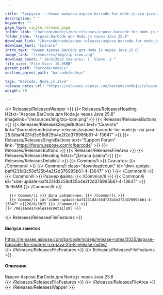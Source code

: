 ```yaml
---

title: "Загрузки ---Новые выпуски-aspose.barcode-for-node.js-via-java-25.8"
description: " "
keywords: ""
page_type: single_release_page
folder_link: "/barcode/nodejs/new-releases/aspose.barcode-for-node.js-via-java-25.8/"
folder_name: "Aspose.BarCode для Node.js через Java 25.8"
download_link: "/barcode/nodejs/new-releases/aspose.barcode-for-node.js-via-java-25.8/baf4231d3c58df25b4e2f2d376995b61-4-13647"
download_text: "Скачать"
intro_text: "Вышел Aspose.BarCode для Node.js через Java 25.8"
image_link: "/resources/img/zip-icon.png"
download_count: " 28/8/2025 Скачатьs: 1  Views: 1 "
file_size: "File Size: 15.95MB"
parent_path: "barcode/nodejs"
section_parent_path: "barcode/nodejs"

tags: "Barcode, Node.js,Java"
release_notes_url: "https://releases.aspose.com/barcode/nodejs/release-notes/2025/aspose-barcode-for-node-js-via-java-25-8-release-notes/"
weight: 78

---
```


{{< Releases/ReleasesWapper >}}
  {{< Releases/ReleasesHeading H2txt="Aspose.BarCode для Node.js через Java 25.8" imagelink="/resources/img/zip-icon.png">}}
  {{< Releases/ReleasesButtons >}}
    {{< Releases/ReleasesSingleButtons text="Скачать" link="/barcode/nodejs/new-releases/aspose.barcode-for-node.js-via-java-25.8/baf4231d3c58df25b4e2f2d376995b61-4-13647" >}}
    {{< Releases/ReleasesSingleButtons text="Support Forum" link="https://forum.aspose.com/c/barcode" >}}
  {{< Releases/ReleasesButtons >}}
  {{< Releases/ReleasesFileArea >}}
    {{< Releases/ReleasesHeading h4txt="Детали файла">}}
    {{< Releases/ReleasesDetailsUl >}}
      {{< Common/li >}} Скачатьs: {{< /Common/li >}}
      {{< Common/li class="downloadcount" id="dwn-update-baf4231d3c58df25b4e2f2d376995b61-4-13647" >}} 1 {{< /Common/li >}}
      {{< Common/li >}} Размер файла: {{< /Common/li >}}
      {{< Common/li id="size-update-baf4231d3c58df25b4e2f2d376995b61-4-13647" >}} 15.95MB {{< /Common/li >}}

      {{< Common/li >}} Дата добавления: {{< /Common/li >}}
      {{< Common/li id="added-update-baf4231d3c58df25b4e2f2d376995b61-4-13647" >}}28/8/2025 {{< /Common/li >}}
    {{< /Releases/ReleasesDetailsUl >}}

  {{< Releases/ReleasesFileFeatures >}}
      <h4>Выпуск заметок</h4><div><a href='https://releases.aspose.com/barcode/nodejs/release-notes/2025/aspose-barcode-for-node-js-via-java-25-8-release-notes/'>https://releases.aspose.com/barcode/nodejs/release-notes/2025/aspose-barcode-for-node-js-via-java-25-8-release-notes/</a></div>
  {{< /Releases/ReleasesFileFeatures >}}
  {{< Releases/ReleasesFileFeatures >}}
      <h4>Описание</h4><div class="HTMLDescription">Вышел Aspose.BarCode для Node.js через Java 25.8</div>
  {{< /Releases/ReleasesFileFeatures >}}
 {{< /Releases/ReleasesFileArea >}}
{{< /Releases/ReleasesWapper >}}


